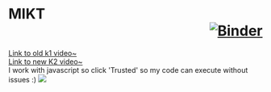 # <div align="left" display="block">MIKT</div>    <div align="right" display="block" float="left" margin=0>[![Binder](https://mybinder.org/badge_logo.svg)](https://mybinder.org/v2/gh/Spirit-78/MIKT/6da7aaa8a74c9b24129b97bcfaf4c0d2ccd8ead1)</div>

<a target="_blank" href="https://drive.google.com/drive/folders/1MsBZL04aW7aMGRCdMPIgTAGPvYCyAGdH?usp=sharing">
Link to old k1 video~
</a> <br>
<a target="_blank" href="https://drive.google.com/file/d/1ZJYfwEzES0hsQjy8dHkTL_E9FP45BEdO/view?usp=sharing">Link to new K2 video~</a>
<br>
I work with javascript so click 'Trusted' so my code can execute without issues :)

<img src='https://media.discordapp.net/attachments/694279552607977483/802490352719495189/2021-01-23_11_49_16-Clipboard.png' >
